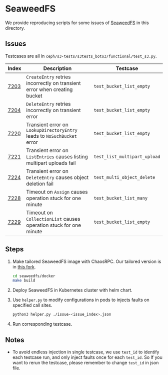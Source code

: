 # SeaweedFS

We provide reproducing scripts for some issues of [SeaweedFS](https://github.com/seaweedfs/seaweedfs) in this directory.

## Issues

Testcases are all in `ceph/s3-tests/s3tests_boto3/functional/test_s3.py`.

| Index                                                      | Description                                                               | Testcase                     |
|------------------------------------------------------------|---------------------------------------------------------------------------|------------------------------|
| [7203](https://github.com/seaweedfs/seaweedfs/issues/7203) | `CreateEntry` retries incorrectly on transient error when creating bucket | `test_bucket_list_empty`     |
| [7204](https://github.com/seaweedfs/seaweedfs/issues/7204) | `DeleteEntry` retries incorrectly on transient error                      | `test_bucket_list_empty`     |
| [7220](https://github.com/seaweedfs/seaweedfs/issues/7220) | Transient error on `LookupDirectoryEntry` leads to `NoSuchBucket` error   | `test_bucket_list_empty`     |
| [7221](https://github.com/seaweedfs/seaweedfs/issues/7221) | Transient error on `ListEntries` causes listing multipart uploads fail    | `test_list_multipart_upload` |
| [7224](https://github.com/seaweedfs/seaweedfs/issues/7224) | Transient error on `DeleteEntry` causes object deletion fail              | `test_multi_object_delete`   |
| [7228](https://github.com/seaweedfs/seaweedfs/issues/7228) | Timeout on `Assign` causes operation stuck for one minute                 | `test_bucket_list_many`      |
| [7229](https://github.com/seaweedfs/seaweedfs/issues/7229) | Timeout on `CollectionList` causes operation stuck for one minute         | `test_bucket_list_empty`     |

## Steps

1. Make tailored SeaweedFS image with ChaosRPC. Our tailored version is in [this fork](https://github.com/qts0312/seaweedfs).

   ```bash
   cd seaweedfs/docker
   make build
   ```

2. Deploy SeaweedFS in Kubernetes cluster with helm chart.

3. Use `helper.py` to modify configurations in pods to injects faults on specified call sites.

    ```bash
    python3 helper.py ./issue-<issue_index>.json
    ```
   
4. Run corresponding testcase.

## Notes

- To avoid endless injection in single testcase, we use `test_id` to identify each testcase run, and only inject faults once for each `test_id`. So If you want to rerun the testcase, please remember to change `test_id` in json file.
